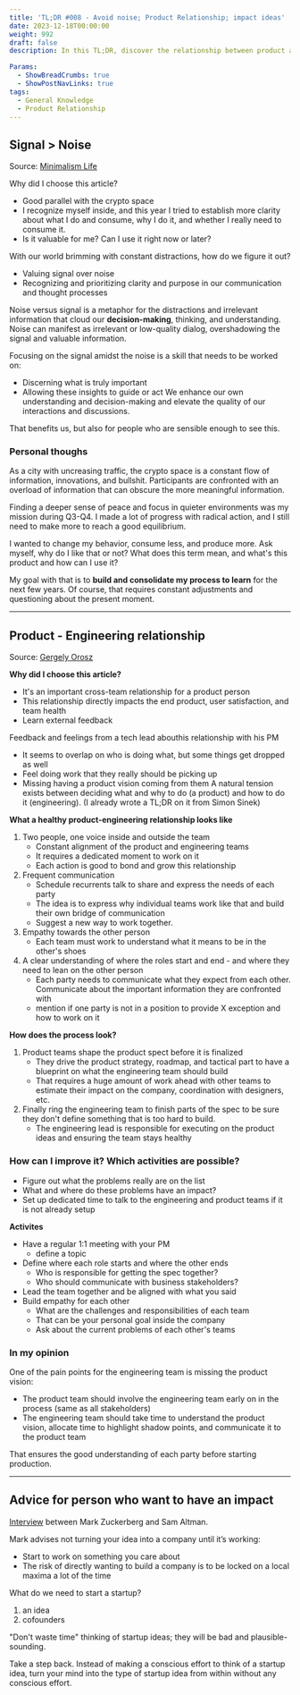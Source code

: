 ```yaml
---
title: 'TL;DR #008 - Avoid noise; Product Relationship; impact ideas'
date: 2023-12-18T00:00:00
weight: 992
draft: false
description: In this TL;DR, discover the relationship between product and engineering, crypto space noise and a short advice for turning idea into a company.

Params:
  - ShowBreadCrumbs: true
  - ShowPostNavLinks: true
tags:
  - General Knowledge
  - Product Relationship 
---
```


## Signal > Noise

Source: [Minimalism Life](https://minimalism.substack.com/p/signal-noise)

Why did I choose this article?
- Good parallel with the crypto space
- I recognize myself inside, and this year I tried to establish more clarity about what I do and consume, why I do it, and whether I really need to consume it. 
- Is it valuable for me? Can I use it right now or later?

With our world brimming with constant distractions, how do we figure it out?
- Valuing signal over noise
- Recognizing and prioritizing clarity and purpose in our communication and thought processes

Noise versus signal is a metaphor for the distractions and irrelevant information that cloud our **decision-making**, thinking, and understanding.  
Noise can manifest as irrelevant or low-quality dialog, overshadowing the signal and valuable information.

Focusing on the signal amidst the noise is a skill that needs to be worked on:
- Discerning what is truly important
- Allowing these insights to guide or act
We enhance our own understanding and decision-making and elevate the quality of our interactions and discussions. 

That benefits us, but also for people who are sensible enough to see this.

### Personal thoughs

As a city with uncreasing traffic, the crypto space is a constant flow of information, innovations, and bullshit.   Participants are confronted with an overload of information that can obscure the more meaningful information.

Finding a deeper sense of peace and focus in quieter environments was my mission during Q3-Q4. I made a lot of progress with radical action, and I still need to make more to reach a good equilibrium.

I wanted to change my behavior, consume less, and produce more. Ask myself, why do I like that or not? What does this term mean, and what's this product and how can I use it?

My goal with that is to **build and consolidate my process to learn** for the next few years. Of course, that requires constant adjustments and questioning about the present moment.

---

## Product - Engineering relationship

Source: [Gergely Orosz](https://blog.pragmaticengineer.com/how-engineering-can-work-better-with-product-managers/)

**Why did I choose this article?**
- It's an important cross-team relationship for a product person
- This relationship directly impacts the end product, user satisfaction, and team health
- Learn external feedback

Feedback and feelings from a tech lead abouthis relationship with his PM
- It seems to overlap on who is doing what, but some things get dropped as well
- Feel doing work that they really should be picking up
- Missing having a product vision coming from them
A natural tension exists between deciding what and why to do (a product) and how to do it (engineering).
(I already wrote a TL;DR on it from Simon Sinek)

**What a healthy product-engineering relationship looks like**
1. Two people, one voice inside and outside the team
	- Constant alignment of the product and engineering teams
	- It requires a dedicated moment to work on it
	- Each action is good to bond and grow this relationship
2. Frequent communication
	- Schedule recurrents talk to share and express the needs of each party
	- The idea is to express why individual teams work like that and build their own bridge of communication
	- Suggest a new way to work together.
3. Empathy towards the other person
	- Each team must work to understand what it means to be in the other's shoes
4. A clear understanding of where the roles start and end - and where they need to lean on the other person
	- Each party needs to communicate what they expect from each other. Communicate about the important information they are confronted with
	- mention if one party is not in a position to provide X exception and how to work on it

**How does the process look?**
1. Product teams shape the product spect before it is finalized
	- They drive the product strategy, roadmap, and tactical part to have a blueprint on what the engineering team should build
	- That requires a huge amount of work ahead with other teams to estimate their impact on the company, coordination with designers, etc.
2. Finally ring the engineering team to finish parts of the spec to be sure they don't define something that is too hard to build.
	- The engineering lead is responsible for executing on the product ideas and ensuring the team stays healthy

### How can I improve it? Which activities are possible?
- Figure out what the problems really are on the list
- What and where do these problems have an impact?
- Set up dedicated time to talk to the engineering and product teams if it is not already setup

**Activites**
- Have a regular 1:1 meeting with your PM
	- define a topic
- Define where each role starts and where the other ends
	- Who is responsible for getting the spec together?
	- Who should communicate with business stakeholders?
- Lead the team together and be aligned with what you said
- Build empathy for each other
	- What are the challenges and responsibilities of each team
	- That can be your personal goal inside the company
	- Ask about the current problems of each other's teams

### In my opinion

One of the pain points for the engineering team is missing the product vision:
- The product team should involve the engineering team early on in the process (same as all stakeholders)
- The engineering team should take time to understand the product vision, allocate time to highlight shadow points, and communicate it to the product team

That ensures the good understanding of each party before starting production.

---

## Advice for person who want to have an impact

[Interview](https://twitter.com/StartupArchive_/status/1731300000263463224) between Mark Zuckerberg and Sam Altman.

Mark advises not turning your idea into a company until it’s working:
- Start to work on something you care about
- The risk of directly wanting to build a company is to be locked on a local maxima a lot of the time

What do we need to start a startup?
1. an idea
2. cofounders

"Don't waste time" thinking of startup ideas; they will be bad and plausible-sounding.

Take a step back. Instead of making a conscious effort to think of a startup idea, turn your mind into the type of startup idea from within without any conscious effort.

